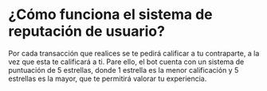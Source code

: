 # ¿Cómo funciona el sistema de reputación de usuario?

Por cada transacción que realices se te pedirá calificar a tu contraparte, a la vez que esta te calificará a ti. Pare ello, el bot cuenta con un sistema de puntuación de 5 estrellas, donde 1 estrella es la menor calificación y 5 estrellas es la mayor, que te permitirá valorar tu experiencia.
